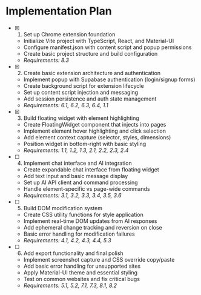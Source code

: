 # Implementation Plan

- [x] 1. Set up Chrome extension foundation

  - Initialize Vite project with TypeScript, React, and Material-UI
  - Configure manifest.json with content script and popup permissions
  - Create basic project structure and build configuration
  - _Requirements: 8.3_

- [x] 2. Create basic extension architecture and authentication

  - Implement popup with Supabase authentication (login/signup forms)
  - Create background script for extension lifecycle
  - Set up content script injection and messaging
  - Add session persistence and auth state management
  - _Requirements: 6.1, 6.2, 6.3, 6.4, 1.1_

- [x] 3. Build floating widget with element highlighting

  - Create FloatingWidget component that injects into pages
  - Implement element hover highlighting and click selection
  - Add element context capture (selector, styles, dimensions)
  - Position widget in bottom-right with basic styling
  - _Requirements: 1.1, 1.2, 1.3, 2.1, 2.2, 2.3, 2.4_

- [ ] 4. Implement chat interface and AI integration

  - Create expandable chat interface from floating widget
  - Add text input and basic message display
  - Set up AI API client and command processing
  - Handle element-specific vs page-wide commands
  - _Requirements: 3.1, 3.2, 3.3, 3.4, 3.5, 3.6_

- [ ] 5. Build DOM modification system

  - Create CSS utility functions for style application
  - Implement real-time DOM updates from AI responses
  - Add ephemeral change tracking and reversion on close
  - Basic error handling for modification failures
  - _Requirements: 4.1, 4.2, 4.3, 4.4, 5.3_

- [ ] 6. Add export functionality and final polish
  - Implement screenshot capture and CSS override copy/paste
  - Add basic error handling for unsupported sites
  - Apply Material-UI theme and essential styling
  - Test on common websites and fix critical bugs
  - _Requirements: 5.1, 5.2, 7.1, 7.3, 8.1, 8.2_
